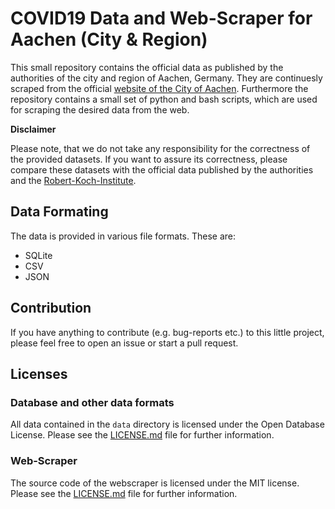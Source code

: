 # COVID19 Data and Web-Scraper for Aachen (City & Region)
This small repository contains the official data as published by the authorities of the city and region of Aachen, Germany. They are continuesly scraped from the official [website of the City of Aachen](https://www.aachen.de/DE/stadt_buerger/notfall_informationen/corona/aktuelles/index.html). Furthermore the repository contains a small set of python and bash scripts, which are used for scraping the desired data from the web.

**Disclaimer**

Please note, that we do not take any responsibility for the correctness of the provided datasets. If you want to assure its correctness, please compare these datasets with the official data published by the authorities and the [Robert-Koch-Institute](https://www.rki.de/DE/Content/InfAZ/N/Neuartiges_Coronavirus/Daten/Fallzahlen_Kum_Tab.html).

## Data Formating
The data is provided in various file formats. These are:
- SQLite
- CSV
- JSON

## Contribution
If you have anything to contribute (e.g. bug-reports etc.) to this little project, please feel free to open an issue or start a pull request.

## Licenses
### Database and other data formats
All data contained in the ```data``` directory is licensed under the Open Database License. Please see the [LICENSE.md](data/LICENSE.md) file for further information.

### Web-Scraper
The source code of the webscraper is licensed under the MIT license. Please see the [LICENSE.md](scripts/LICENSE.md) file for further information.